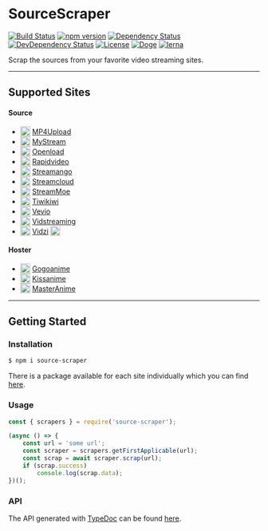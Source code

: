 # SourceScraper

[![Build Status](https://travis-ci.org/OpenByteDev/SourceScraper.svg?branch=master)](https://travis-ci.org/OpenByteDev/SourceScraper)
[![npm version](https://badge.fury.io/js/source-scraper.svg)](https://www.npmjs.com/package/source-scraper) 
[![Dependency Status](https://david-dm.org/OpenByteDev/SourceScraper/status.svg?path=packages%2Fsource-scraper)](https://david-dm.org/OpenByteDev/SourceScraper?path=packages%2Fsource-scraper)
[![DevDependency Status](https://david-dm.org/OpenByteDev/SourceScraper/dev-status.svg?path=packages%2Fsource-scraper)](https://david-dm.org/OpenByteDev/SourceScraper?type=dev&path=packages%2Fsource-scraper)
[![License](https://img.shields.io/github/license/mashape/apistatus.svg)](https://opensource.org/licenses/MIT)
[![Doge](https://img.shields.io/badge/doge-wow-yellow.svg)]()
[![lerna](https://img.shields.io/badge/maintained%20with-lerna-cc00ff.svg)](https://lernajs.io/)

Scrap the sources from your favorite video streaming sites.

<hr>

## Supported Sites

#### Source
 - <sub><img src="http://www.google.com/s2/favicons?domain=mp4upload.com" height="20" width="20"></sub> [MP4Upload](https://www.mp4upload.com)
 - <sub><img src="http://www.google.com/s2/favicons?domain=mystream.to" height="20" width="20"></sub> [MyStream](https://www.mystream.to)
 - <sub><img src="http://www.google.com/s2/favicons?domain=oload.win" height="20" width="20"></sub> [Openload](https://www.openload.co)
 - <sub><img src="http://www.google.com/s2/favicons?domain=rapidvideo.com" height="20" width="20"></sub> [Rapidvideo](https://www.rapidvideo.com)
 - <sub><img src="http://www.google.com/s2/favicons?domain=streamango.com" height="20" width="20"></sub> [Streamango](https://www.streamango.com)
 - <sub><img src="http://www.google.com/s2/favicons?domain=streamcloud.eu" height="20" width="20"></sub> [Streamcloud](https://www.streamcloud.eu)
 - <sub><img src="http://www.google.com/s2/favicons?domain=stream.moe" height="20" width="20"></sub> [StreamMoe](https://www.stream.moe)
 - <sub><img src="http://www.google.com/s2/favicons?domain=tiwi.kiwi" height="20" width="20"></sub> [Tiwikiwi](https://www.tiwi.kiwi)
 - <sub><img src="http://www.google.com/s2/favicons?domain=vev.io" height="20" width="20"></sub> [Vevio](https://www.vev.io)
 - <sub><img src="http://www.google.com/s2/favicons?domain=vidstreaming.io" height="20" width="20"></sub> [Vidstreaming](https://www.vidstreaming.io)
 - <sub><img src="http://www.google.com/s2/favicons?domain=vidzi.tv" height="20" width="20"></sub> [Vidzi](https://www.vidzi.tv) <sub><img src="https://i.imgur.com/Hm8dCCN.png" height="20"></sub>

#### Hoster
- <sub><img src="http://www.google.com/s2/favicons?domain=gogoanime.io" height="20" width="20"></sub> [Gogoanime](https://www.gogoanime.io)
- <sub><img src="http://www.google.com/s2/favicons?domain=kissanime.ru" height="20" width="20"></sub> [Kissanime](https://www.kissanime.ru)
- <sub><img src="http://www.google.com/s2/favicons?domain=masterani.me" height="20" width="20"></sub> [MasterAnime](https://www.masterani.me)
<hr>

## Getting Started
### Installation
```bash
$ npm i source-scraper
```
There is a package available for each site individually which you can find [here](./packages.md).

### Usage
```js
const { scrapers } = require('source-scraper');

(async () => {
    const url = 'some url';
    const scraper = scrapers.getFirstApplicable(url);
    const scrap = await scraper.scrap(url);
    if (scrap.success)
        console.log(scrap.data);
})();
```

### API
The API generated with [TypeDoc](http://typedoc.org/) can be found [here](https://openbytedev.github.io/SourceScraper/packages/source-scraper/docs).

